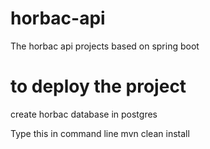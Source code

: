 # horbac-api
The horbac api projects based on spring boot

# to deploy the project
create horbac database in postgres

Type this in command line 
mvn clean install 
